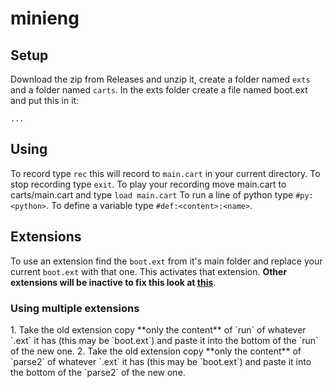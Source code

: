 # minieng
## Setup
Download the zip from Releases and unzip it, create a folder named `exts` and a folder named `carts`. In the exts folder create a file named boot.ext and put this in it:
```
...
```
## Using
To record type `rec` this will record to `main.cart` in your current directory. To stop recording type `exit`. To play your recording move main.cart to carts/main.cart and type `load main.cart`
To run a line of python type `#py:<python>`. To define a variable type `#def:<content>:<name>`.
## Extensions
To use an extension find the `boot.ext` from it's main folder and replace your current `boot.ext` with that one. This activates that extension. **Other extensions will be inactive to fix this look at [this](#mext)**.
<h3 id=mext>Using multiple extensions</h3>
1. Take the old extension copy **only the content** of `run` of whatever `.ext` it has (this may be `boot.ext`) and paste it into the bottom of the `run` of the new one.
2. Take the old extension copy **only the content** of `parse2` of whatever `.ext` it has (this may be `boot.ext`) and paste it into the bottom of the `parse2` of the new one.

